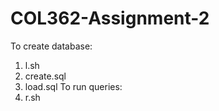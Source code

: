 # COL362-Assignment-2
To create database:
1. l.sh
2. create.sql
3. load.sql
To run queries:
1. r.sh
